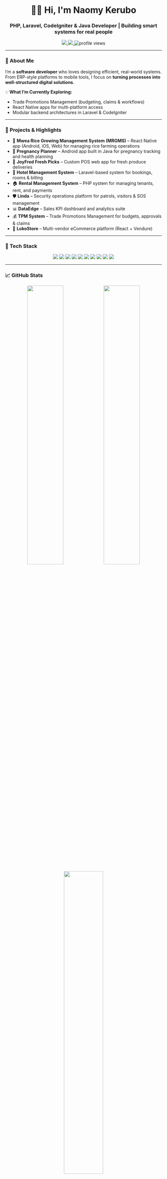 <!-- Profile README for github.com/naomyk -->

<h1 align="center">👋🏽 Hi, I'm Naomy Kerubo</h1>
<h3 align="center">PHP, Laravel, CodeIgniter & Java Developer | Building smart systems for real people</h3>

<p align="center">
  <a href="https://www.linkedin.com/in/naomikerubo" target="_blank">
    <img src="https://img.shields.io/badge/LinkedIn-Naomy%20Kerubo-blue?style=flat-square&logo=linkedin" />
  </a>
  <a href="naomyongoro@email.com">
    <img src="https://img.shields.io/badge/Email-Contact%20Me-red?style=flat-square&logo=gmail" />
  </a>
  <img src="https://komarev.com/ghpvc/?username=naomyk&style=flat-square&color=green" alt="profile views" />
</p>

---

### 🧠 About Me  
I’m a **software developer** who loves designing efficient, real-world systems.  
From ERP-style platforms to mobile tools, I focus on **turning processes into well-structured digital solutions**.

💡 **What I’m Currently Exploring:**  
- Trade Promotions Management (budgeting, claims & workflows)  
- React Native apps for multi-platform access  
- Modular backend architectures in Laravel & CodeIgniter  

---

### 🚀 Projects & Highlights  

- 🌾 **Mwea Rice Growing Management System (MRGMS)** – React Native app (Android, iOS, Web) for managing rice farming operations  
- 🤰 **Pregnancy Planner** – Android app built in Java for pregnancy tracking and health planning  
- 🛒 **JoyFred Fresh Picks** – Custom POS web app for fresh produce deliveries  
- 🏨 **Hotel Management System** – Laravel-based system for bookings, rooms & billing  
- 🏠 **Rental Management System** – PHP system for managing tenants, rent, and payments  
- 🛡️ **Linda** – Security operations platform for patrols, visitors & SOS management  
- 📊 **DataEdge** – Sales KPI dashboard and analytics suite  
- 💰 **TPM System** – Trade Promotions Management for budgets, approvals & claims  
- 🏬 **LokoStore** – Multi-vendor eCommerce platform (React + Vendure)

---

### 🧰 Tech Stack  

<p align="center">
  <img src="https://img.shields.io/badge/PHP-777BB4?style=for-the-badge&logo=php&logoColor=white"/>
  <img src="https://img.shields.io/badge/Laravel-FF2D20?style=for-the-badge&logo=laravel&logoColor=white"/>
  <img src="https://img.shields.io/badge/CodeIgniter-EF4223?style=for-the-badge&logo=codeigniter&logoColor=white"/>
  <img src="https://img.shields.io/badge/Java-007396?style=for-the-badge&logo=java&logoColor=white"/>
  <img src="https://img.shields.io/badge/MySQL-4479A1?style=for-the-badge&logo=mysql&logoColor=white"/>
  <img src="https://img.shields.io/badge/React%20Native-61DAFB?style=for-the-badge&logo=react&logoColor=black"/>
  <img src="https://img.shields.io/badge/Flutter-02569B?style=for-the-badge&logo=flutter&logoColor=white"/>
  <img src="https://img.shields.io/badge/Power%20BI-F2C811?style=for-the-badge&logo=powerbi&logoColor=black"/>
  <img src="https://img.shields.io/badge/JasperReports-0096D6?style=for-the-badge&logo=apache&logoColor=white"/>
  <img src="https://img.shields.io/badge/Git-F05032?style=for-the-badge&logo=git&logoColor=white"/>
</p>

---

### 📈 GitHub Stats  

<p align="center">
  <img src="https://github-readme-stats.vercel.app/api?username=naomyk&show_icons=true&theme=tokyonight&hide_border=true" width="48%" />
  <img src="https://github-readme-streak-stats.herokuapp.com/?user=naomyk&theme=tokyonight&hide_border=true" width="48%" />
</p>

<p align="center">
  <img src="https://github-readme-stats.vercel.app/api/top-langs/?username=naomyk&layout=compact&theme=tokyonight&hide_border=true" width="50%" />
</p>

---

### 🌍 Connect With Me  
- 💼 [LinkedIn](https://www.linkedin.com/in/naomikerubo)  
- ✉️ [Email](naomyongoro@email.com)  
- 🪄 *“Building systems that connect data, operations, and people.”*  

---
